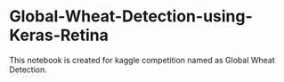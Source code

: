 # Global-Wheat-Detection-using-Keras-Retina
This notebook is created for kaggle competition named as Global Wheat Detection.

